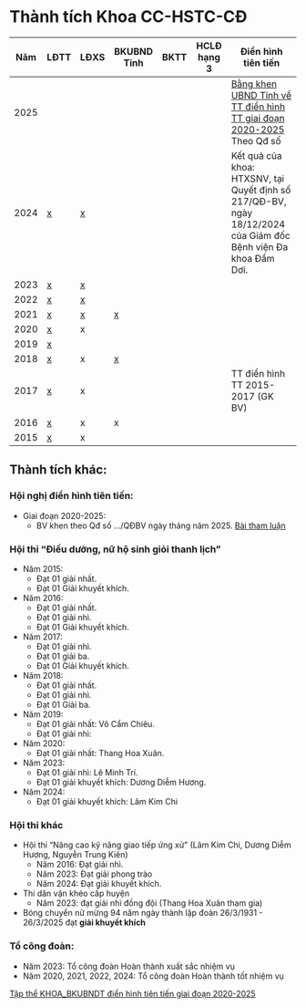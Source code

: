 # Thành tích Khoa CC-HSTC-CĐ

|Năm|LĐTT|LĐXS|BKUBND Tỉnh|BKTT|HCLĐ hạng 3|Điển hình tiên tiến|
|-- |--  |--  |--         |--  |--         |--                 |
|2025||||||[Bằng khen UBND Tỉnh về TT điển hình TT giai đoạn 2020-2025](https://bsthanh-my.sharepoint.com/:w:/g/personal/laptopxiaomi_bsthanh_onmicrosoft_com/EfYeme1LuHxPhACKNSn15TYBwL-KKiZe7iSyKT9hhspa9g?e=TpiGMB) Theo Qđ số  
|2024|[x](https://drive.google.com/file/d/1tUla8eosFwisuMrbftztzUJzTrpQkyrT/view?usp=sharing) |[x]()|   |   |   |Kết quả của khoa: HTXSNV, tại Quyết định số 217/QĐ-BV, ngày 18/12/2024 của Giám đốc Bệnh viện Đa khoa Đầm Dơi.
|2023|[x](https://drive.google.com/file/d/1mtNtPfnZROcgph8QGNaQU0pRX0NssUhn/view?usp=sharing) |[x](https://drive.google.com/file/d/13X7q3qQlreivF-AygUiC2WDxc4W35xI_/view?usp=sharing)|   |
|2022|[x](https://drive.google.com/file/d/1L8hYa2fzH1_7nbB-1JkWND4Sbrng_DoE/view?usp=sharing) |[x](https://drive.google.com/file/d/1sD01-QSpwabTLEt47vP9XkdkR6x6XIxJ/view?usp=sharing)|   |
|2021|[x](https://drive.google.com/file/d/1pE1UkJyqRKgTuYETerBZRUkYYu5OO6mj/view?usp=sharing) |[x](https://drive.google.com/file/d/1rnsaEs2DJ5ef2te0LHX4PdgZp7zZCc_K/view?usp=sharing)|[x](https://drive.google.com/file/d/1boQJBLZcTzMUZBgUR3Mq3AMimfHQQRUo/view?usp=sharing)|
|2020|[x](https://drive.google.com/file/d/1ICeCylVByA1y0KUflZG2UspVbQ0cLuTl/view?usp=sharing) | x |   |
|2019|[x](https://drive.google.com/file/d/1gRuMhkuMmMd1CsKPhVOIUGqofGzsZA-d/view?usp=sharing) |   |   |
|2018|[x](https://drive.google.com/file/d/1c3fAKNkgwXae0l9Aaj70bTmRI1KeAyTc/view?usp=sharing) | x |[x](https://drive.google.com/file/d/1P92-GRzNqRZCFuDBm7AdIOjYdIl5stjV/view?usp=sharing)|
|2017|[x](https://drive.google.com/file/d/1n2MSqmh-nd7Oo2L7sk4L517d_tj_brV2/view?usp=sharing) | x |   |   |   |TT điển hình TT 2015-2017 (GK BV)
|2016|[x](https://drive.google.com/file/d/11Lu7xpX3S-z3WfWw-GvEjS_P4tL3EO4z/view?usp=sharing) | x | x |
|2015|[x](https://drive.google.com/file/d/1LD3cOSyMMncogk0atIVOVYUDWxfs-rWc/view?usp=sharing) | x |   |

## Thành tích khác:

### Hội nghị điển hình tiên tiến:
  - Giai đoạn 2020-2025:
    - BV khen theo Qđ số .../QĐBV ngày tháng năm 2025. [Bài tham luận](https://docs.google.com/document/d/e/2PACX-1vRYALapNcC2vmVUTbXgG9QyhZn-wGsnuQ_snGxC0yRn9Lgp16v_PtTOB2puXJxALA/pub) 

### Hội thi “Điều dưỡng, nữ hộ sinh giỏi thanh lịch”
  - Năm 2015:
    - Đạt 01 giải nhất.
    - Đạt 01 Giải khuyết khích.
  - Năm 2016:
    - Đạt 01 giải nhất.
    - Đạt 01 giải nhì.
    - Đạt 01 Giải khuyết khích.
  - Năm 2017:
    - Đạt 01 giải nhì.
    - Đạt 01 giải ba.
    - Đạt 01 Giải khuyết khích.
  - Năm 2018:
    - Đạt 01 giải nhất.
    - Đạt 01 giải nhì.
    - Đạt 01 Giải ba.
  - Năm 2019:
    - Đạt 01 giải nhất: Võ Cẩm Chiêu.
    - Đạt 01 giải nhì:
  - Năm 2020:
    - Đạt 01 giải nhất: Thang Hoa Xuân.
  - Năm 2023:
    - Đạt 01 giải nhì: Lê Minh Trí.
    - Đạt 01 giải khuyết khích: Dương Diễm Hương.
  - Năm 2024:
    - Đạt 01 giải khuyết khích: Lâm Kim Chi

### Hội thi khác
- Hội thi “Nâng cao kỹ năng giao tiếp ứng xử” (Lâm Kim Chi, Dương Diễm Hương, Nguyễn Trung Kiên)
  - Năm 2016: Đạt giải nhì.
  - Năm 2023: Đạt giải phong trào
  - Năm 2024: Đạt giải khuyết khích.
- Thi dân vận khéo cấp huyện
  - Năm 2023: đạt giải nhì đồng đội (Thang Hoa Xuân tham gia)
- Bóng chuyền nữ mừng 94 năm ngày thành lập đoàn 26/3/1931 - 26/3/2025 đạt **giải khuyết khích**

### Tổ công đoàn:
- Năm 2023: Tổ công đoàn Hoàn thành xuất sắc nhiệm vụ
- Năm 2020, 2021, 2022, 2024: Tổ công đoàn Hoàn thành tốt nhiệm vụ


[Tập thể KHOA_BKUBNDT điển hình tiên tiến giai đoạn 2020-2025](https://github.com/user-attachments/files/19383156/M.u.t.p.th.KHOA_BKUBNDT.di.n.hinh.tien.ti.n.giai.do.n.2020-2025.docx)
